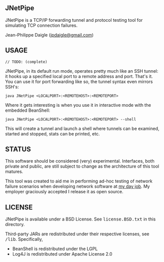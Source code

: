 ## JNetPipe
JNetPipe is a TCP/IP forwarding tunnel and protocol testing tool for 
simulating TCP connection failures.

Jean-Philippe Daigle ([jpdaigle@gmail.com](mailto://jpdaigle@gmail.com))

## USAGE
    // TODO: (complete)

JNetPipe, in its default run mode, operates pretty much like an SSH tunnel: it hooks up a 
specified local port to a remote address and port. That's it. You can use it for port forwarding 
like so, the tunnel syntax even mirrors SSH's:

    java JNetPipe <LOCALPORT>:<REMOTEHOST>:<REMOTEPORT>

Where it gets interesting is when you use it in interactive mode with the embedded BeanShell:

    java JNetPipe <LOCALPORT>:<REMOTEHOST>:<REMOTEPORT> --shell

This will create a tunnel and launch a shell where tunnels can be examined, 
started and stopped, stats can be printed, etc.

## STATUS
This software should be considered (very) experimental. Interfaces, both
private and public, are still subject to change as the architecture of this
tool matures.

This tool was created to aid me in performing ad-hoc testing of network failure
scenarios when developing network software at [my day job](http://www.solacesystems.com). My employer 
graciously accepted I release it as open source.

## LICENSE
JNetPipe is available under a BSD License. See 
<tt>license.BSD.txt</tt> in this directory.

Third-party JARs are redistributed under their respective 
licenses, see <tt>/lib</tt>. Specifically, 

* BeanShell is redistributed under the LGPL
* Log4J is redistributed under Apache License 2.0
